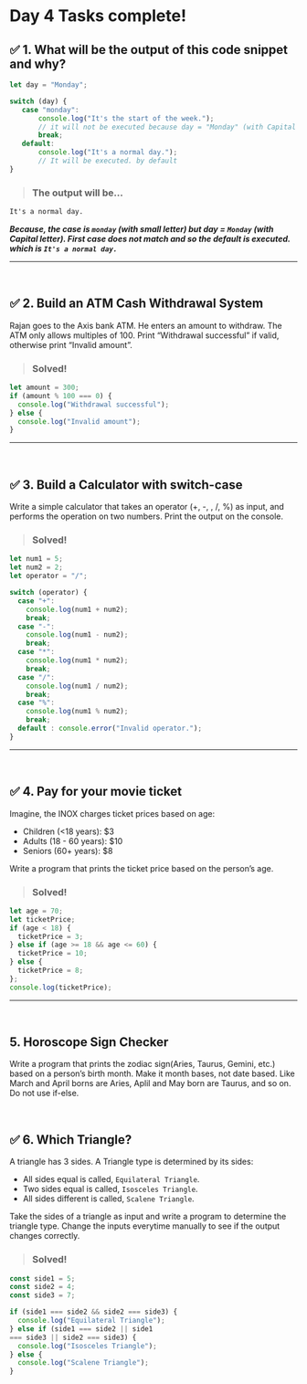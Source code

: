 # Day 4 Tasks complete!


## ✅  1. What will be the output of this code snippet and why?

 ```js
 let day = "Monday";

switch (day) {
    case "monday":
        console.log("It's the start of the week."); 
        // it will not be executed because day = "Monday" (with Capital letter) and the case is "monday" (with small letter)
        break;
    default:
        console.log("It's a normal day.");
        // It will be executed. by default
}
```
> ### The output will be...

```txt
It's a normal day.
```
_**Because, the case is `monday` (with small letter) but day = `Monday` (with Capital letter). First case does not match and so the default is executed. which is `It's a normal day.`**_
____
<br />

## ✅ 2. Build an ATM Cash Withdrawal System
Rajan goes to the Axis bank ATM. He enters an amount to withdraw. The ATM only allows multiples of 100. Print “Withdrawal successful” if valid, otherwise print “Invalid amount”.

> ### Solved!

```js
let amount = 300;
if (amount % 100 === 0) {
  console.log("Withdrawal successful");
} else {
  console.log("Invalid amount");
}
```
___

<br />

## ✅  3. Build a Calculator with switch-case
Write a simple calculator that takes an operator (+, -, , /, %) as input, and performs the operation on two numbers. Print the output on the console.
> ### Solved!

```js
let num1 = 5;
let num2 = 2;
let operator = "/";

switch (operator) {
  case "+":
    console.log(num1 + num2);
    break;
  case "-":
    console.log(num1 - num2);
    break;
  case "*":
    console.log(num1 * num2);
    break;
  case "/":
    console.log(num1 / num2);
    break;
  case "%":
    console.log(num1 % num2);
    break;
  default : console.error("Invalid operator.");
}

```
___
<br />

## ✅  4. Pay for your movie ticket
Imagine, the INOX charges ticket prices based on age:
- Children (<18 years): $3
- Adults (18 - 60 years): $10
- Seniors (60+ years): $8

Write a program that prints the ticket price based on the person’s age.

> ### Solved!

```js
let age = 70;
let ticketPrice;
if (age < 18) {
  ticketPrice = 3;
} else if (age >= 18 && age <= 60) {
  ticketPrice = 10;
} else {
  ticketPrice = 8;
};
console.log(ticketPrice);
```

___

<br />

## 5. Horoscope Sign Checker
Write a program that prints the zodiac sign(Aries, Taurus, Gemini, etc.) based on a person’s birth month. Make it month bases, not date based. Like March and April borns are Aries, Aplil and May born are Taurus, and so on. Do not use if-else.

<br />

## ✅ 6. Which Triangle?
A triangle has 3 sides. A Triangle type is determined by its sides:
- All sides equal is called, `Equilateral Triangle`.
- Two sides equal is called, `Isosceles Triangle`.
- All sides different is called, `Scalene Triangle`.

Take the sides of a triangle as input and write a program to determine the triangle type. Change the inputs everytime manually to see if the output changes correctly.

> ### Solved!

```js
const side1 = 5;
const side2 = 4;
const side3 = 7;

if (side1 === side2 && side2 === side3) {
  console.log("Equilateral Triangle");
} else if (side1 === side2 || side1
=== side3 || side2 === side3) {
  console.log("Isosceles Triangle");
} else {
  console.log("Scalene Triangle");
} 
```